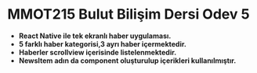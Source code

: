 # MMOT215 Bulut Bilişim Dersi Odev 5
 - **React Native ile tek ekranlı haber uygulaması.**
 - **5 farklı haber kategorisi,3 ayrı haber içermektedir.**
 - **Haberler scrollview içerisinde listelenmektedir.**
 - **NewsItem adın da component oluşturulup içerikleri kullanılmıştır.**

 
 
 


